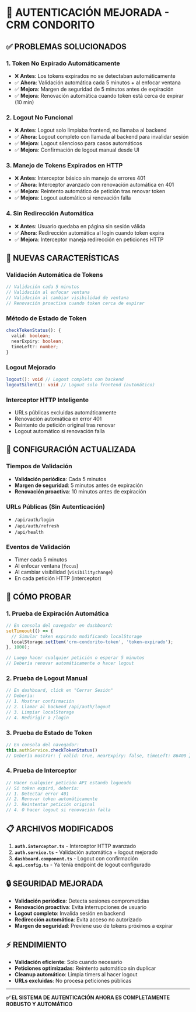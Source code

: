 # 🔐 AUTENTICACIÓN MEJORADA - CRM CONDORITO

## ✅ PROBLEMAS SOLUCIONADOS

### 1. **Token No Expirado Automáticamente**
- ❌ **Antes**: Los tokens expirados no se detectaban automáticamente
- ✅ **Ahora**: Validación automática cada 5 minutos + al enfocar ventana
- ✅ **Mejora**: Margen de seguridad de 5 minutos antes de expiración
- ✅ **Mejora**: Renovación automática cuando token está cerca de expirar (10 min)

### 2. **Logout No Funcional**
- ❌ **Antes**: Logout solo limpiaba frontend, no llamaba al backend
- ✅ **Ahora**: Logout completo con llamada al backend para invalidar sesión
- ✅ **Mejora**: Logout silencioso para casos automáticos
- ✅ **Mejora**: Confirmación de logout manual desde UI

### 3. **Manejo de Tokens Expirados en HTTP**
- ❌ **Antes**: Interceptor básico sin manejo de errores 401
- ✅ **Ahora**: Interceptor avanzado con renovación automática en 401
- ✅ **Mejora**: Reintento automático de petición tras renovar token
- ✅ **Mejora**: Logout automático si renovación falla

### 4. **Sin Redirección Automática**
- ❌ **Antes**: Usuario quedaba en página sin sesión válida
- ✅ **Ahora**: Redirección automática al login cuando token expira
- ✅ **Mejora**: Interceptor maneja redirección en peticiones HTTP

## 🚀 NUEVAS CARACTERÍSTICAS

### **Validación Automática de Tokens**
```typescript
// Validación cada 5 minutos
// Validación al enfocar ventana
// Validación al cambiar visibilidad de ventana
// Renovación proactiva cuando token cerca de expirar
```

### **Método de Estado de Token**
```typescript
checkTokenStatus(): {
  valid: boolean;
  nearExpiry: boolean; 
  timeLeft?: number;
}
```

### **Logout Mejorado**
```typescript
logout(): void // Logout completo con backend
logoutSilent(): void // Logout solo frontend (automático)
```

### **Interceptor HTTP Inteligente**
- URLs públicas excluidas automáticamente
- Renovación automática en error 401
- Reintento de petición original tras renovar
- Logout automático si renovación falla

## 🔧 CONFIGURACIÓN ACTUALIZADA

### **Tiempos de Validación**
- **Validación periódica**: Cada 5 minutos
- **Margen de seguridad**: 5 minutos antes de expiración
- **Renovación proactiva**: 10 minutos antes de expiración

### **URLs Públicas (Sin Autenticación)**
- `/api/auth/login`
- `/api/auth/refresh` 
- `/api/health`

### **Eventos de Validación**
- Timer cada 5 minutos
- Al enfocar ventana (`focus`)
- Al cambiar visibilidad (`visibilitychange`)
- En cada petición HTTP (interceptor)

## 🧪 CÓMO PROBAR

### **1. Prueba de Expiración Automática**
```javascript
// En consola del navegador en dashboard:
setTimeout(() => {
  // Simular token expirado modificando localStorage
  localStorage.setItem('crm-condorito-token', 'token-expirado');
}, 1000);

// Luego hacer cualquier petición o esperar 5 minutos
// Debería renovar automáticamente o hacer logout
```

### **2. Prueba de Logout Manual**
```javascript
// En dashboard, click en "Cerrar Sesión"
// Debería:
// 1. Mostrar confirmación
// 2. Llamar al backend /api/auth/logout
// 3. Limpiar localStorage
// 4. Redirigir a /login
```

### **3. Prueba de Estado de Token**
```javascript
// En consola del navegador:
this.authService.checkTokenStatus()
// Debería mostrar: { valid: true, nearExpiry: false, timeLeft: 86400 }
```

### **4. Prueba de Interceptor**
```javascript
// Hacer cualquier petición API estando logueado
// Si token expiró, debería:
// 1. Detectar error 401
// 2. Renovar token automáticamente
// 3. Reintentar petición original
// 4. O hacer logout si renovación falla
```

## 📋 ARCHIVOS MODIFICADOS

1. **`auth.interceptor.ts`** - Interceptor HTTP avanzado
2. **`auth.service.ts`** - Validación automática + logout mejorado
3. **`dashboard.component.ts`** - Logout con confirmación
4. **`api.config.ts`** - Ya tenía endpoint de logout configurado

## 🔒 SEGURIDAD MEJORADA

- **Validación periódica**: Detecta sesiones comprometidas
- **Renovación proactiva**: Evita interrupciones de usuario
- **Logout completo**: Invalida sesión en backend
- **Redirección automática**: Evita acceso no autorizado
- **Margen de seguridad**: Previene uso de tokens próximos a expirar

## ⚡ RENDIMIENTO

- **Validación eficiente**: Solo cuando necesario
- **Peticiones optimizadas**: Reintento automático sin duplicar
- **Cleanup automático**: Limpia timers al hacer logout
- **URLs excluidas**: No procesa peticiones públicas

---

**✅ EL SISTEMA DE AUTENTICACIÓN AHORA ES COMPLETAMENTE ROBUSTO Y AUTOMÁTICO**
